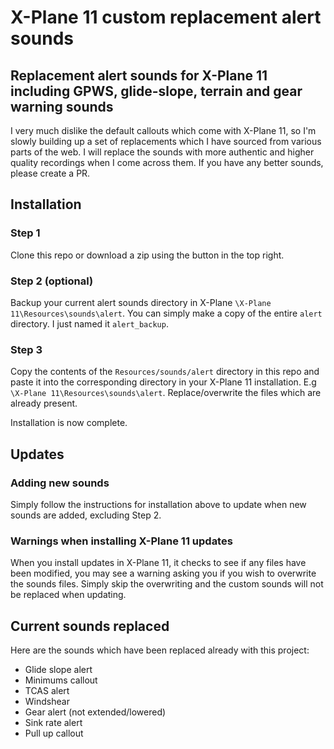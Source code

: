 # X-Plane 11 custom replacement alert sounds
## Replacement alert sounds for X-Plane 11 including GPWS, glide-slope, terrain and gear warning sounds

I very much dislike the default callouts which come with X-Plane 11, so I'm slowly building up a set of replacements which I have sourced from various parts of the web.
I will replace the sounds with more authentic and higher quality recordings when I come across them. If you have any better sounds, please create a PR.

## Installation

### Step 1
Clone this repo or download a zip using the button in the top right.

### Step 2 (optional)
Backup your current alert sounds directory in X-Plane `\X-Plane 11\Resources\sounds\alert`. You can simply make a copy of the entire `alert` directory. I just named it `alert_backup`.

### Step 3
Copy the contents of the `Resources/sounds/alert` directory in this repo and paste it into the corresponding directory in your X-Plane 11 installation. E.g `\X-Plane 11\Resources\sounds\alert`.
Replace/overwrite the files which are already present. 

Installation is now complete. 

## Updates

### Adding new sounds
Simply follow the instructions for installation above to update when new sounds are added, excluding Step 2.

### Warnings when installing X-Plane 11 updates
When you install updates in X-Plane 11, it checks to see if any files have been modified, you may see a warning asking you if you wish to overwrite the sounds files.
Simply skip the overwriting and the custom sounds will not be replaced when updating. 

## Current sounds replaced
Here are the sounds which have been replaced already with this project:
- Glide slope alert
- Minimums callout 
- TCAS alert
- Windshear
- Gear alert (not extended/lowered)
- Sink rate alert
- Pull up callout 
